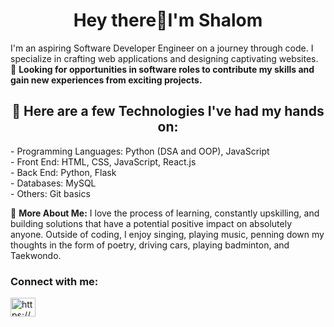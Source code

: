 <h1 align="center">Hey there👋I'm Shalom</h1>

I'm an aspiring Software Developer Engineer on a journey through code. I specialize in crafting web applications and designing captivating websites.
<br>
🔭 **Looking for opportunities in software roles to contribute my skills and gain new experiences from exciting projects.**
<h2 align="center">🎯 Here are a few Technologies I've had my hands on:</h2>
- Programming Languages: Python (DSA and OOP), JavaScript <br>
- Front End: HTML, CSS, JavaScript, React.js <br>
- Back End: Python, Flask <br>
- Databases: MySQL <br>
- Others: Git basics<br>

🎈 **More About Me:**
I love the process of learning, constantly upskilling, and building solutions that have a potential positive impact on absolutely anyone.
Outside of coding, I enjoy singing, playing music, penning down my thoughts in the form of poetry, driving cars, playing badminton, and Taekwondo.

<h3 align="left">Connect with me:</h3>
<p align="left">
<a href="https://www.linkedin.com/in/shalom-k/" target="blank"><img align="center" src="https://raw.githubusercontent.com/rahuldkjain/github-profile-readme-generator/master/src/images/icons/Social/linked-in-alt.svg" alt="https://www.linkedin.com/in/shalom-k/" height="30" width="40" /></a>
</p>

